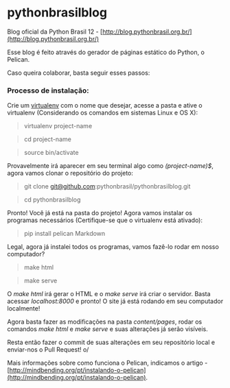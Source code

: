 # pythonbrasilblog

Blog oficial da Python Brasil 12 - [http://blog.pythonbrasil.org.br/](http://blog.pythonbrasil.org.br/)

Esse blog é feito através do gerador de páginas estático do Python, o Pelican.

Caso queira colaborar, basta seguir esses passos:

### Processo de instalação:

Crie um [virtualenv](https://virtualenv.readthedocs.org/en/latest/) com o nome que desejar, acesse a pasta e ative o virtualenv (Considerando os comandos em sistemas Linux e OS X):

> virtualenv project-name  

> cd project-name  

> source bin/activate

Provavelmente irá aparecer em seu terminal algo como *(project-name)$*, agora vamos clonar o repositório do projeto:

> git clone git@github.com:pythonbrasil/pythonbrasilblog.git

> cd pythonbrasilblog

Pronto! Você já está na pasta do projeto! Agora vamos instalar os programas necessários (Certifique-se que o virtualenv está ativado):

> pip install pelican Markdown

Legal, agora já instalei todos os programas, vamos fazê-lo rodar em nosso computador?

> make html  

> make serve

O *make html* irá gerar o HTML e o *make serve* irá criar o servidor. Basta acessar *localhost:8000* e pronto! O site já está rodando em seu computador localmente!

Agora basta fazer as modificações na pasta *content/pages*, rodar os comandos *make html* e *make serve* e suas alterações já serão visíveis.

Resta então fazer o commit de suas alterações em seu repositório local e enviar-nos o Pull Request! o/

Mais informações sobre como funciona o Pelican, indicamos o artigo - [http://mindbending.org/pt/instalando-o-pelican](http://mindbending.org/pt/instalando-o-pelican).
